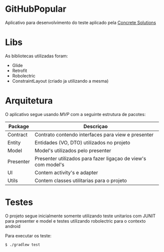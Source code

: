 # GitHubPopular
  Aplicativo para desenvolvimento do teste aplicado pela [Concrete Solutions](https://bitbucket.org/suporte_concrete/desafio-android)
# Libs
  As bibliotecas utilizadas foram:
  * Glide
  * Retrofit
  * Robolectric
  * ConstraintLayout (criado ja utilizando a mesma)
# Arquitetura
  O aplicativo segue usando *MVP* com a seguinte estrutura de pacotes:
  
| Package | Descriçao |
| ------ | ------ |
| Contract | Contrato contendo interfaces para view e presenter |
| Entity   | Entidades (VO, DTO) utilizados no projeto |
| Model    | Model's utilizados pelo presenter |
| Presenter| Presenter utilizados para fazer ligaçao de view's com model's |
| UI       | Contem activity's e adapter|
| Utils    | Contem classes utilitarias para o projeto |
  
# Testes
  O projeto segue inicialmente somente utilizando teste unitarios com JUNIT para presenter e model 
  e testes utilizando robolectric para o contexto android
  
  Para executar os teste:
  ```sh
$ ./gradlew test
```
